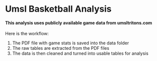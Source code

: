 # Umsl Basketball Analysis

#### This analysis uses publicly available game data from umsltritons.com

Here is the workflow:

1. The PDF file with game stats is saved into the data folder
2. The raw tables are extracted from the PDF files
3. The data is then cleaned and turned into usable tables for analysis